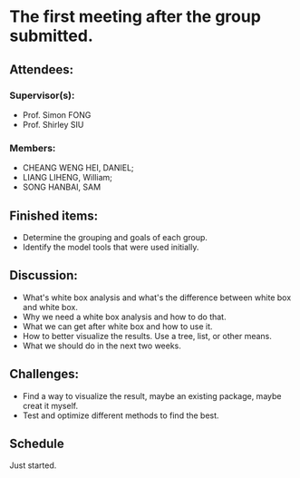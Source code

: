 # The first meeting after the group submitted.

## Attendees:
### Supervisor(s): 
* Prof. Simon FONG
* Prof. Shirley SIU

### Members: 
* CHEANG WENG HEI, DANIEL; 
* LIANG LIHENG, William; 
* SONG HANBAI, SAM
  
## Finished items:
* Determine the grouping and goals of each group.
* Identify the model tools that were used initially.
  
## Discussion:
* What's white box analysis and what's the difference between white box and white box.
* Why we need a white box analysis and how to do that.
* What we can get after white box and how to use it.
* How to better visualize the results. Use a tree, list, or other means.
* What we should do in the next two weeks.

## Challenges:
* Find a way to visualize the result, maybe an existing package, maybe creat it myself.
* Test and optimize different methods to find the best.

## Schedule
Just started.
